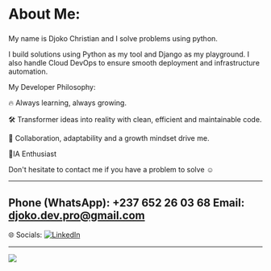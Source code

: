 # About Me:
### 
My name is Djoko Christian and I solve problems using python.

I build solutions using Python as my tool and Django as my playground. I also handle Cloud DevOps to ensure smooth deployment and infrastructure automation.

My Developer Philosophy:

🔥 Always learning, always growing.

🛠️ Transformer ideas into reality with clean, efficient and maintainable code.

🤝 Collaboration, adaptability and a growth mindset drive me.


🫠IA Enthusiast


Don't hesitate to contact me if you have a problem to solve ☺️

---------------------------------------------------------------------
Phone (WhatsApp): +237 652 26 03 68
Email: djoko.dev.pro@gmail.com
---------------------------------------------------------------------

🌐 Socials:
[![LinkedIn](https://img.shields.io/badge/LinkedIn-%230077B5.svg?logo=linkedin&logoColor=white)](https://linkedin.com/in/djokodev)

---
[![](https://visitcount.itsvg.in/api?id=djokodev&icon=0&color=0)](https://visitcount.itsvg.in)
###


<!-- Proudly created with GPRM ( https://gprm.itsvg.in ) -->
